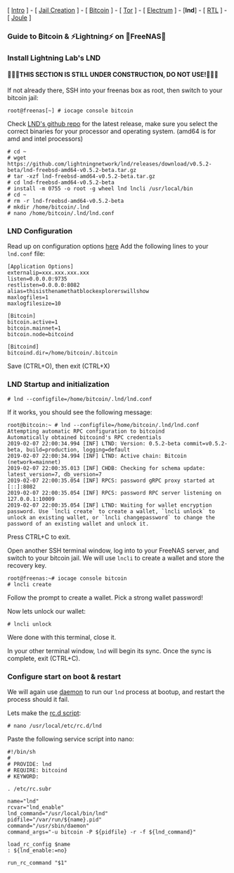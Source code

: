 [ [Intro](README.md) ] - [ [Jail Creation](freenas_1_jail_creation.md) ] - [ [Bitcoin](freenas_2_bitcoin.md) ] - [ [Tor](freenas_3_tor.md) ] - [ [Electrum](freenas_4_electrum.md) ] - [**lnd**] - [ [RTL](freenas_6_rtl.md) ] - [ [Joule](freenas_7_joule.md) ]

### Guide to ₿itcoin & ⚡Lightning️⚡ on 🦈FreeNAS🦈

### Install Lightning Lab's LND

#### 🚧🚧🚧THIS SECTION IS STILL UNDER CONSTRUCTION, DO NOT USE!🚧🚧🚧

If not already there, SSH into your freenas box as root, then switch to your bitcoin jail:
```
root@freenas[~] # iocage console bitcoin
```

Check [LND's github repo](https://github.com/lightningnetwork/lnd/releases) for the latest release, make sure you select the correct binaries for your processor and operating system. (amd64 is for amd and intel processors)
```
# cd ~
# wget https://github.com/lightningnetwork/lnd/releases/download/v0.5.2-beta/lnd-freebsd-amd64-v0.5.2-beta.tar.gz
# tar -xzf lnd-freebsd-amd64-v0.5.2-beta.tar.gz
# cd lnd-freebsd-amd64-v0.5.2-beta
# install -m 0755 -o root -g wheel lnd lncli /usr/local/bin
# cd ~
# rm -r lnd-freebsd-amd64-v0.5.2-beta
# mkdir /home/bitcoin/.lnd
# nano /home/bitcoin/.lnd/lnd.conf
```
### LND Configuration
Read up on configuration options [here](https://github.com/lightningnetwork/lnd/blob/master/sample-lnd.conf)
Add the following lines to your `lnd.conf` file:
```
[Application Options]
externalip=xxx.xxx.xxx.xxx
listen=0.0.0.0:9735
restlisten=0.0.0.0:8082
alias=thisisthenamethatblockexplorerswillshow
maxlogfiles=1
maxlogfilesize=10

[Bitcoin]
bitcoin.active=1
bitcoin.mainnet=1
bitcoin.node=bitcoind

[Bitcoind]
bitcoind.dir=/home/bitcoin/.bitcoin
```
Save (CTRL+O), then exit (CTRL+X)

### LND Startup and initialization
```
# lnd --configfile=/home/bitcoin/.lnd/lnd.conf
```
If it works, you should see the following message:
```
root@bitcoin:~ # lnd --configfile=/home/bitcoin/.lnd/lnd.conf
Attempting automatic RPC configuration to bitcoind
Automatically obtained bitcoind's RPC credentials
2019-02-07 22:00:34.994 [INF] LTND: Version: 0.5.2-beta commit=v0.5.2-beta, build=production, logging=default
2019-02-07 22:00:34.994 [INF] LTND: Active chain: Bitcoin (network=mainnet)
2019-02-07 22:00:35.013 [INF] CHDB: Checking for schema update: latest_version=7, db_version=7
2019-02-07 22:00:35.054 [INF] RPCS: password gRPC proxy started at [::]:8082
2019-02-07 22:00:35.054 [INF] RPCS: password RPC server listening on 127.0.0.1:10009
2019-02-07 22:00:35.054 [INF] LTND: Waiting for wallet encryption password. Use `lncli create` to create a wallet, `lncli unlock` to unlock an existing wallet, or `lncli changepassword` to change the password of an existing wallet and unlock it.
```
Press CTRL+C to exit.

Open another SSH terminal window, log into to your FreeNAS server, and switch to your bitcoin jail. We will use `lncli` to create a wallet and store the recovery key.
```
root@freenas:~# iocage console bitcoin
# lncli create
```
Follow the prompt to create a wallet. Pick a strong wallet password!

Now lets unlock our wallet:
```
# lncli unlock
```
Were done with this terminal, close it.

In your other terminal window, `lnd` will begin its sync. Once the sync is complete, exit (CTRL+C).

### Configure start on boot & restart

We will again use [daemon](https://www.freebsd.org/cgi/man.cgi?query=daemon) to run our `lnd` process at bootup, and restart the process should it fail.

Lets make the [rc.d script](https://www.freebsd.org/doc/en/articles/rc-scripting/):
```
# nano /usr/local/etc/rc.d/lnd
```
Paste the following service script into nano:
```
#!/bin/sh
#
# PROVIDE: lnd
# REQUIRE: bitcoind
# KEYWORD:

. /etc/rc.subr

name="lnd"
rcvar="lnd_enable"
lnd_command="/usr/local/bin/lnd"
pidfile="/var/run/${name}.pid"
command="/usr/sbin/daemon"
command_args="-u bitcoin -P ${pidfile} -r -f ${lnd_command}"

load_rc_config $name
: ${lnd_enable:=no}

run_rc_command "$1"

